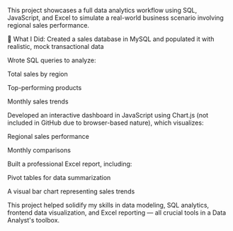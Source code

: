 This project showcases a full data analytics workflow using SQL, JavaScript, and Excel to simulate a real-world business scenario involving regional sales performance.

🔧 What I Did:
Created a sales database in MySQL and populated it with realistic, mock transactional data

Wrote SQL queries to analyze:

Total sales by region

Top-performing products

Monthly sales trends

Developed an interactive dashboard in JavaScript using Chart.js (not included in GitHub due to browser-based nature), which visualizes:

Regional sales performance

Monthly comparisons

Built a professional Excel report, including:

Pivot tables for data summarization

A visual bar chart representing sales trends

This project helped solidify my skills in data modeling, SQL analytics, frontend data visualization, and Excel reporting — all crucial tools in a Data Analyst's toolbox.
